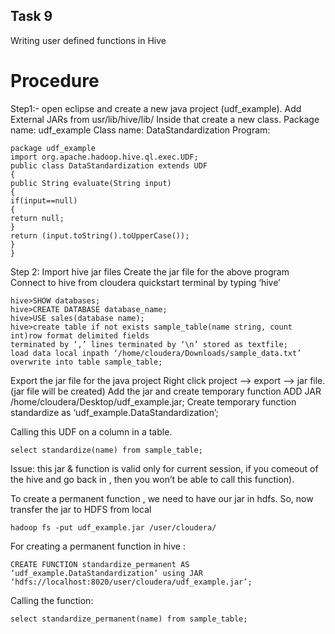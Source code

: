 ## Task 9
Writing user defined functions in Hive
# Procedure
Step1:- open eclipse and create a new java project (udf_example).
Add External JARs from usr/lib/hive/lib/
Inside that create a new class.
Package name: udf_example
Class name: DataStandardization
Program:
```
package udf_example
import org.apache.hadoop.hive.ql.exec.UDF;
public class DataStandardization extends UDF
{
public String evaluate(String input)
{
if(input==null)
{
return null;
}
return (input.toString().toUpperCase());
}
}
```
Step 2:
Import hive jar files
Create the jar file for the above program
Connect to hive from cloudera quickstart terminal by typing ‘hive’
```
hive>SHOW databases;
hive>CREATE DATABASE database_name;
hive>USE sales(database name);
hive>create table if not exists sample_table(name string, count int)row format delimited fields
terminated by ‘,’ lines terminated by ‘\n’ stored as textfile;
load data local inpath ‘/home/cloudera/Downloads/sample_data.txt’
overwrite into table sample_table;
```
Export the jar file for the java project
Right click project --&gt; export --&gt; jar file. (jar file will be created)
Add the jar and create temporary function
ADD JAR /home/cloudera/Desktop/udf_example.jar;
Create temporary function standardize as ‘udf_example.DataStandardization’;

Calling this UDF on a column in a table.
```
select standardize(name) from sample_table;
```
Issue: this jar &amp; function is valid only for current session, if you comeout of the hive and go back
in , then you won’t be able to call this function).

To create a permanent function , we need to have our jar in hdfs.
So, now transfer the jar to HDFS from local
```
hadoop fs -put udf_example.jar /user/cloudera/
```
For creating a permanent function in hive :
```
CREATE FUNCTION standardize_permanent AS ‘udf_example.DataStandardization’ using JAR
‘hdfs://localhost:8020/user/cloudera/udf_example.jar’;
```
Calling the function:
```
select standardize_permanent(name) from sample_table;
```
